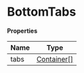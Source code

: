 <h1>BottomTabs</h1>

**Properties**

| Name | Type |
| --- | --- |
| tabs | <a href="https://wix.github.io/react-native-navigation/v2/#/docs/Container">Container[]</a> | 

